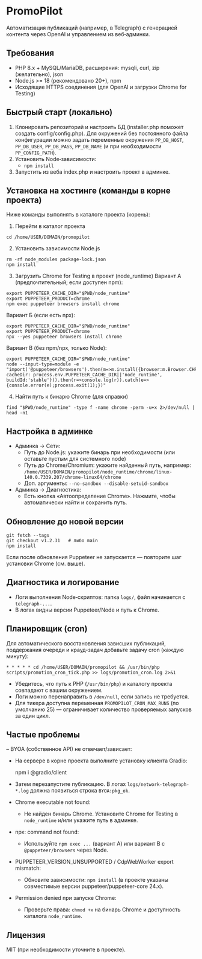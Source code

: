 # PromoPilot

Автоматизация публикаций (например, в Telegraph) с генерацией контента через OpenAI и управлением из веб‑админки.

## Требования
- PHP 8.x + MySQL/MariaDB, расширения: mysqli, curl, zip (желательно), json
- Node.js >= 18 (рекомендовано 20+), npm
- Исходящие HTTPS соединения (для OpenAI и загрузки Chrome for Testing)

## Быстрый старт (локально)
1) Клонировать репозиторий и настроить БД (installer.php поможет создать config/config.php). Для окружений без постоянного файла конфигурации можно задать переменные окружения `PP_DB_HOST`, `PP_DB_USER`, `PP_DB_PASS`, `PP_DB_NAME` (и при необходимости `PP_CONFIG_PATH`).
2) Установить Node‑зависимости:
   - `npm install`
3) Запустить из веба index.php и настроить проект в админке.

## Установка на хостинге (команды в корне проекта)
Ниже команды выполнять в каталоге проекта (корень):

1) Перейти в каталог проекта
```
cd /home/USER/DOMAIN/promopilot
```

2) Установить зависимости Node.js
```
rm -rf node_modules package-lock.json
npm install
```

3) Загрузить Chrome for Testing в проект (node_runtime)
Вариант А (предпочтительный; если доступен npm):
```
export PUPPETEER_CACHE_DIR="$PWD/node_runtime"
export PUPPETEER_PRODUCT=chrome
npm exec puppeteer browsers install chrome
```
Вариант Б (если есть npx):
```
export PUPPETEER_CACHE_DIR="$PWD/node_runtime"
export PUPPETEER_PRODUCT=chrome
npx --yes puppeteer browsers install chrome
```
Вариант В (без npm/npx, только Node):
```
export PUPPETEER_CACHE_DIR="$PWD/node_runtime"
node --input-type=module -e "import('@puppeteer/browsers').then(m=>m.install({browser:m.Browser.CHROME, cacheDir: process.env.PUPPETEER_CACHE_DIR||'node_runtime', buildId:'stable'})).then(r=>console.log(r)).catch(e=>{console.error(e);process.exit(1);})"
```

4) Найти путь к бинарю Chrome (для справки)
```
find "$PWD/node_runtime" -type f -name chrome -perm -u+x 2>/dev/null | head -n1
```

## Настройка в админке
- Админка → Сети:
  - Путь до Node.js: укажите бинарь при необходимости (или оставьте пустым для системного node)
  - Путь до Chrome/Chromium: укажите найденный путь, например:
    `/home/USER/DOMAIN/promopilot/node_runtime/chrome/linux-140.0.7339.207/chrome-linux64/chrome`
  - Доп. аргументы: `--no-sandbox --disable-setuid-sandbox`
- Админка → Диагностика:
  - Есть кнопка «Автоопределение Chrome». Нажмите, чтобы автоматически найти и сохранить путь.

## Обновление до новой версии
```
git fetch --tags
git checkout v1.2.31   # либо main
npm install
```
Если после обновления Puppeteer не запускается — повторите шаг установки Chrome (см. выше).

## Диагностика и логирование
- Логи выполнения Node‑скриптов: папка `logs/`, файл начинается с `telegraph-...`. 
- В логах видны версии Puppeteer/Node и путь к Chrome.

## Планировщик (cron)
Для автоматического восстановления зависших публикаций, поддержания очереди и крауд-задач добавьте задачу cron (каждую минуту):

```
* * * * * cd /home/USER/DOMAIN/promopilot && /usr/bin/php scripts/promotion_cron_tick.php >> logs/promotion_cron.log 2>&1
```

- Убедитесь, что путь к PHP (`/usr/bin/php`) и каталогу проекта совпадают с вашим окружением.
- Логи можно перенаправить в `/dev/null`, если запись не требуется.
- Для тикера доступна переменная `PROMOPILOT_CRON_MAX_RUNS` (по умолчанию 25) — ограничивает количество проверяемых запусков за один цикл.

## Частые проблемы
– BYOA (собственное API) не отвечает/зависает:
  - На сервере в корне проекта выполните установку клиента Gradio:
    
    npm i @gradio/client
    
  - Затем перезапустите публикацию. В логах `logs/network-telegraph-*.log` должна появиться строка `BYOA:pkg_ok`.
- Chrome executable not found:
  - Не найден бинарь Chrome. Установите Chrome for Testing в `node_runtime` и/или укажите путь в админке.
- npx: command not found:
  - Используйте `npm exec ...` (вариант А) или вариант В c `@puppeteer/browsers` через Node.
- PUPPETEER_VERSION_UNSUPPORTED / CdpWebWorker export mismatch:
  - Обновите зависимости: `npm install` (в проекте указаны совместимые версии puppeteer/puppeteer-core 24.x).
- Permission denied при запуске Chrome:
  - Проверьте права: `chmod +x` на бинарь Chrome и доступность каталога `node_runtime`.

## Лицензия
MIT (при необходимости уточните в проекте).

